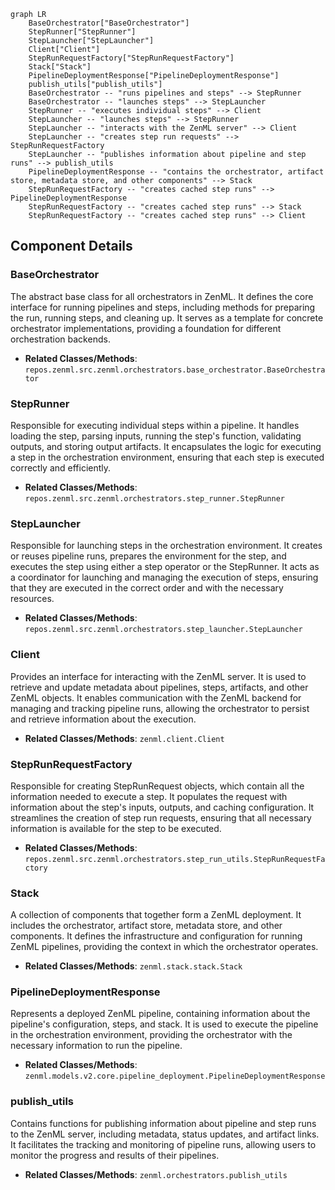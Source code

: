 ```mermaid
graph LR
    BaseOrchestrator["BaseOrchestrator"]
    StepRunner["StepRunner"]
    StepLauncher["StepLauncher"]
    Client["Client"]
    StepRunRequestFactory["StepRunRequestFactory"]
    Stack["Stack"]
    PipelineDeploymentResponse["PipelineDeploymentResponse"]
    publish_utils["publish_utils"]
    BaseOrchestrator -- "runs pipelines and steps" --> StepRunner
    BaseOrchestrator -- "launches steps" --> StepLauncher
    StepRunner -- "executes individual steps" --> Client
    StepLauncher -- "launches steps" --> StepRunner
    StepLauncher -- "interacts with the ZenML server" --> Client
    StepLauncher -- "creates step run requests" --> StepRunRequestFactory
    StepLauncher -- "publishes information about pipeline and step runs" --> publish_utils
    PipelineDeploymentResponse -- "contains the orchestrator, artifact store, metadata store, and other components" --> Stack
    StepRunRequestFactory -- "creates cached step runs" --> PipelineDeploymentResponse
    StepRunRequestFactory -- "creates cached step runs" --> Stack
    StepRunRequestFactory -- "creates cached step runs" --> Client
```

## Component Details

### BaseOrchestrator
The abstract base class for all orchestrators in ZenML. It defines the core interface for running pipelines and steps, including methods for preparing the run, running steps, and cleaning up. It serves as a template for concrete orchestrator implementations, providing a foundation for different orchestration backends.
- **Related Classes/Methods**: `repos.zenml.src.zenml.orchestrators.base_orchestrator.BaseOrchestrator`

### StepRunner
Responsible for executing individual steps within a pipeline. It handles loading the step, parsing inputs, running the step's function, validating outputs, and storing output artifacts. It encapsulates the logic for executing a step in the orchestration environment, ensuring that each step is executed correctly and efficiently.
- **Related Classes/Methods**: `repos.zenml.src.zenml.orchestrators.step_runner.StepRunner`

### StepLauncher
Responsible for launching steps in the orchestration environment. It creates or reuses pipeline runs, prepares the environment for the step, and executes the step using either a step operator or the StepRunner. It acts as a coordinator for launching and managing the execution of steps, ensuring that they are executed in the correct order and with the necessary resources.
- **Related Classes/Methods**: `repos.zenml.src.zenml.orchestrators.step_launcher.StepLauncher`

### Client
Provides an interface for interacting with the ZenML server. It is used to retrieve and update metadata about pipelines, steps, artifacts, and other ZenML objects. It enables communication with the ZenML backend for managing and tracking pipeline runs, allowing the orchestrator to persist and retrieve information about the execution.
- **Related Classes/Methods**: `zenml.client.Client`

### StepRunRequestFactory
Responsible for creating StepRunRequest objects, which contain all the information needed to execute a step. It populates the request with information about the step's inputs, outputs, and caching configuration. It streamlines the creation of step run requests, ensuring that all necessary information is available for the step to be executed.
- **Related Classes/Methods**: `repos.zenml.src.zenml.orchestrators.step_run_utils.StepRunRequestFactory`

### Stack
A collection of components that together form a ZenML deployment. It includes the orchestrator, artifact store, metadata store, and other components. It defines the infrastructure and configuration for running ZenML pipelines, providing the context in which the orchestrator operates.
- **Related Classes/Methods**: `zenml.stack.stack.Stack`

### PipelineDeploymentResponse
Represents a deployed ZenML pipeline, containing information about the pipeline's configuration, steps, and stack. It is used to execute the pipeline in the orchestration environment, providing the orchestrator with the necessary information to run the pipeline.
- **Related Classes/Methods**: `zenml.models.v2.core.pipeline_deployment.PipelineDeploymentResponse`

### publish_utils
Contains functions for publishing information about pipeline and step runs to the ZenML server, including metadata, status updates, and artifact links. It facilitates the tracking and monitoring of pipeline runs, allowing users to monitor the progress and results of their pipelines.
- **Related Classes/Methods**: `zenml.orchestrators.publish_utils`
